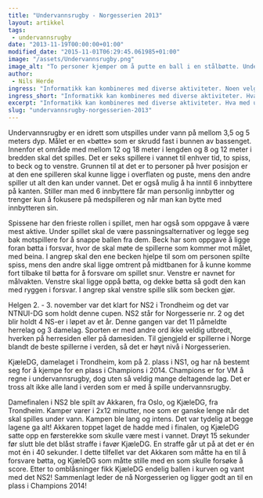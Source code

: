 ```yaml
---
title: "Undervannsrugby - Norgesserien 2013"
layout: artikkel
tags: 
 - undervannsrugby
date: "2013-11-19T00:00:00+01:00"
modified_date: "2015-11-01T06:29:45.061985+01:00"
image: "/assets/Undervannsrugby.png"
image_alt: "To personer kjemper om å putte en ball i en stålbøtte. Under vann."
author:
 - Nils Herde
ingress: "Informatikk kan kombineres med diverse aktiviteter. Noen velger å kombinere studiene med undervannsrugby."
ingress_short: "Informatikk kan kombineres med diverse aktiviteter. Hva med undervannsrugby?"
excerpt: "Informatikk kan kombineres med diverse aktiviteter. Hva med undervannsrugby?"
slug: "undervannsrugby-norgesserien-2013"
---
```

Undervannsrugby er en idrett som utspilles under vann på mellom 3,5 og 5 meters dyp. Målet er en «bøtte» som er skrudd fast i bunnen av bassenget. Innenfor et område med mellom 12 og 18 meter i lengden og 8 og 12 meter i bredden skal det spilles. Det er seks spillere i vannet til enhver tid, to spiss, to beck og to venstre. Grunnen til at det er to personer på hver posisjon er at den ene spilleren skal kunne ligge i overflaten og puste, mens den andre spiller ut alt den kan under vannet. Det er også mulig å ha inntil 6 innbyttere på kanten. Stiller man med 6 innbyttere får man personlig innbytter og trenger kun å fokusere på medspilleren og når man kan bytte med innbytteren sin.

Spissene har den frieste rollen i spillet, men har også som oppgave å være mest aktive. Under spillet skal de være passningsalternativer og legge seg bak motspillere for å snappe ballen fra dem. Beck har som oppgave å ligge foran bøtta i forsvar, hvor de skal møte de spillerne som kommer mot målet, med beina. I angrep skal den ene becken hjelpe til som om personen spilte spiss, mens den andre skal ligge omtrent på midtbanen for å kunne komme fort tilbake til bøtta for å forsvare om spillet snur. Venstre er navnet for målvakten. Venstre skal ligge oppå bøtta, og dekke bøtta så godt den kan med ryggen i forsvar. I angrep skal venstre spille slik som becken gjør.

Helgen 2. - 3. november var det klart for NS2 i Trondheim og det var NTNUI-DG som holdt denne cupen. NS2 står for Norgesserie nr. 2 og det blir holdt 4 NS-er i løpet av et år. Denne gangen var det 11 påmeldte herrelag og 3 damelag. Sporten er med andre ord ikke veldig utbredt, hverken på herresiden eller på damesiden. Til gjengjeld er spillerne i Norge blandt de beste spillerne i verden, så det er høyt nivå i Norgesserien.

KjæleDG, damelaget i Trondheim, kom på 2. plass i NS1, og har nå bestemt seg for å kjempe for en plass i Champions i 2014. Champions er for VM å regne i undervannsrugby, dog uten så veldig mange deltagende lag. Det er tross alt ikke alle land i verden som er med å spille undervannsrugby. 

Damefinalen i NS2 ble spilt av Akkaren, fra Oslo, og KjæleDG, fra Trondheim. Kamper varer i 2x12 minutter, noe som er ganske lenge når det skal spilles under vann. Kampen ble lang og intens. Det var tydelig at begge lagene ga alt! Akkaren toppet laget de hadde med i finalen, og KjæleDG satte opp en førsterekke som skulle være mest i vannet. Drøyt 15 sekunder før slutt ble det blåst straffe i favør KjæleDG. En straffe går ut på at det er én mot én i 40 sekunder. I dette tilfellet var det Akkaren som måtte ha en til å forsvare bøtta, og KjæleDG som måtte stille med en som skulle forsøke å score. Etter to omblåsninger fikk KjæleDG endelig ballen i kurven og vant med det NS2! Sammenlagt leder de nå Norgesserien og ligger godt an til en plass i Champions 2014!